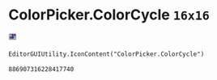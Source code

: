 # ColorPicker.ColorCycle `16x16`
<img src="/img/ColorPicker.ColorCycle.png" width=16 height=16>

``` CSharp
EditorGUIUtility.IconContent("ColorPicker.ColorCycle")
```
```
886907316228417740
```
